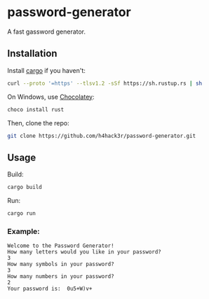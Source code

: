 # password-generator

A fast gassword generator.

## Installation
Install [cargo](https://crates.io) if you haven't:

```bash
curl --proto '=https' --tlsv1.2 -sSf https://sh.rustup.rs | sh
```
On Windows, use [Chocolatey](https://chocolatey.io):
```PowerShell
choco install rust
```

Then, clone the repo:
```bash
git clone https://github.com/h4hack3r/password-generator.git
```

## Usage
 
 Build:
```bash
cargo build 
```

 Run:
```bash
cargo run
```

### Example:
```
Welcome to the Password Generator!
How many letters would you like in your password?
3
How many symbols in your password?
3
How many numbers in your password?
2
Your password is:  0u5+W)v+
```